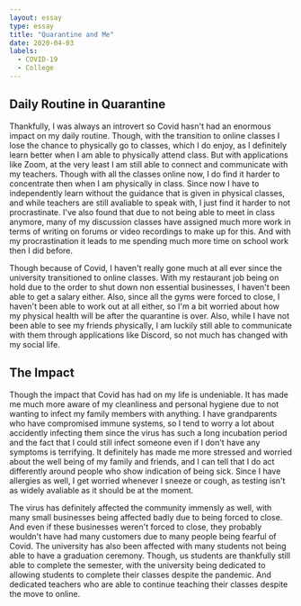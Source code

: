 ```yaml
---
layout: essay
type: essay
title: "Quarantine and Me"
date: 2020-04-03
labels:
  - COVID-19
  - College
---
```


## Daily Routine in Quarantine

Thankfully, I was always an introvert so Covid hasn't had an enormous impact on my daily routine. Though, with the transition to online classes I lose the chance to physically go to classes, which I do enjoy, as I definitely learn better when I am able to physically attend class. But with applications like Zoom, at the very least I am still able to connect and communicate with my teachers. Though with all the classes online now, I do find it harder to concentrate then when I am physically in class. Since now I have to independently learn without the guidance that is given in physical classes, and while teachers are still avaliable to speak with, I just find it harder to not procrastinate. I've also found that due to not being able to meet in class anymore, many of my discussion classes have assigned much more work in terms of writing on forums or video recordings to make up for this. And with my procrastination it leads to me spending much more time on school work then I did before.

Though because of Covid, I haven't really gone much at all ever since the university transitioned to online classes. With my restaurant job being on hold due to the order to shut down non essential businesses, I haven't been able to get a salary either. Also, since all the gyms were forced to close, I haven't been able to work out at all either, so I'm a bit worried about how my physical health will be after the quarantine is over. Also, while I have not been able to see my friends physically, I am luckily still able to communicate with them through applications like Discord, so not much has changed with my social life.

## The Impact

Though the impact that Covid has had on my life is undeniable. It has made me much more aware of my cleanliness and personal hygiene due to not wanting to infect my family members with anything. I have grandparents who have compromised immune systems, so I tend to worry a lot about accidently infecting them since the virus has such a long incubation period and the fact that I could still infect someone even if I don't have any symptoms is terrifying. It definitely has made me more stressed and worried about the well being of my family and friends, and I can tell that I do act differently around people who show indication of being sick. Since I have allergies as well, I get worried whenever I sneeze or cough, as testing isn't as widely avaliable as it should be at the moment. 

The virus has definitely affected the community immensly as well, with many small businesses being affected badly due to being forced to close. And even if these businesses weren't forced to close, they probably wouldn't have had many customers due to many people being fearful of Covid. The university has also been affected with many students not being able to have a graduation ceremony. Though, us students are thankfully still able to complete the semester, with the university being dedicated to allowing students to complete their classes despite the pandemic. And dedicated teachers who are able to continue teaching their classes despite the move to online. 


